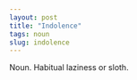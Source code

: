 ```yaml
---
layout: post
title: "Indolence"
tags: noun
slug: indolence
---
```

Noun. Habitual laziness or sloth.
